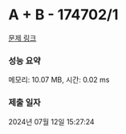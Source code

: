 # A + B - 174702/1 

[문제 링크](https://level.goorm.io/exam/174702/a-b/quiz/1) 

### 성능 요약

메모리: 10.07 MB, 시간: 0.02 ms

### 제출 일자

2024년 07월 12일 15:27:24

